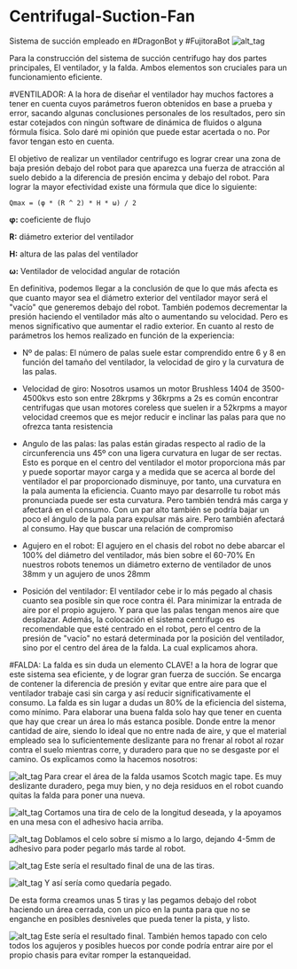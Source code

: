 # Centrifugal-Suction-Fan
Sistema de succión empleado en #DragonBot y #FujitoraBot
![alt_tag](https://github.com/OPRobots/Centrifugal-Suction-Fan/blob/master/Images/2019-08-20%20(6).jpg)

Para la construcción del sistema de succión centrifugo hay dos partes principales, El ventilador, y la falda. Ambos elementos son cruciales para un funcionamiento eficiente.

#VENTILADOR:
A la hora de diseñar el ventilador hay muchos factores a tener en cuenta cuyos parámetros fueron obtenidos en base a prueba y error, sacando algunas conclusiones personales de los resultados, pero sin estar cotejados con ningún software de dinámica de fluidos o alguna fórmula física. Solo daré mi opinión que puede estar acertada o no. Por favor tengan esto en cuenta. 

El objetivo de realizar un ventilador centrifugo es lograr crear una zona de baja presión debajo del robot para que aparezca una fuerza de atracción al suelo debido a la diferencia de presión encima y debajo del robot. Para lograr la mayor efectividad existe una fórmula que dice lo siguiente:

	Qmax = (φ * (R ^ 2) * H * ω) / 2

**φ:** coeficiente de flujo 

**R:** diámetro exterior del ventilador

**H:** altura de las palas del ventilador

**ω:** Ventilador de velocidad angular de rotación

En definitiva, podemos llegar a la conclusión de que lo que más afecta es que cuanto mayor sea el diámetro exterior del ventilador mayor será el "vacío" que generemos debajo del robot. También podemos decrementar la presión haciendo el ventilador más alto o aumentando su velocidad. Pero es menos significativo que aumentar el radio exterior.
En cuanto al resto de parámetros los hemos realizado en función de la experiencia:

- Nº de palas: El número de palas suele estar comprendido entre 6 y 8 en función del tamaño del ventilador, la velocidad de giro y la curvatura de las palas.

- Velocidad de giro: Nosotros usamos un motor Brushless 1404 de 3500-4500kvs esto son entre 28krpms y 36krpms a 2s es común encontrar centrifugas que usan motores coreless que suelen ir a 52krpms a mayor velocidad creemos que es mejor reducir e inclinar las palas para que no ofrezca tanta resistencia

- Angulo de las palas: las palas están giradas respecto al radio de la circunferencia uns 45º con una ligera curvatura en lugar de ser rectas. Esto es porque en el centro del ventilador el motor proporciona más par y puede soportar mayor carga y a medida que se acerca al borde del ventilador el par proporcionado disminuye, por tanto, una curvatura en la pala aumenta la eficiencia. Cuanto mayo par desarrolle tu robot más pronunciada puede ser esta curvatura. Pero también tendrá más carga y afectará en el consumo. Con un par alto también se podría bajar un poco el ángulo de la pala para expulsar más aire. Pero también afectará al consumo. Hay que buscar una relación de compromiso

- Agujero en el robot: El agujero en el chasis del robot no debe abarcar el 100% del diámetro del ventilador, más bien sobre el 60-70% En nuestros robots tenemos un diámetro externo de ventilador de unos 38mm y un agujero de unos 28mm

- Posición del ventilador: El ventilador cebe ir lo más pegado al chasis cuanto sea posible sin que roce contra él. Para minimizar la entrada de aire por el propio agujero. Y para que las palas tengan menos aire que desplazar. Además, la colocación el sistema centrifugo es recomendable que esté centrado en el robot, pero el centro de la presión de "vacío" no estará determinada por la posición del ventilador, sino por el centro del área de la falda. La cual explicamos ahora.

#FALDA:
La falda es sin duda un elemento CLAVE! a la hora de lograr que este sistema sea eficiente, y de lograr gran fuerza de succión. Se encarga de contener la diferencia de presión y evitar que entre aire para que el ventilador trabaje casi sin carga y así reducir significativamente el consumo. La falda es sin lugar a dudas un 80% de la eficiencia del sistema, como mínimo. Para elaborar una buena falda solo hay que tener en cuenta que hay que crear un área lo más estanca posible. Donde entre la menor cantidad de aire, siendo lo ideal que no entre nada de aire, y que el material empleado sea lo suficientemente deslizante para no frenar al robot al rozar contra el suelo mientras corre, y duradero para que no se desgaste por el camino. Os explicamos como la hacemos nosotros:

![alt_tag](https://github.com/OPRobots/Centrifugal-Suction-Fan/blob/master/Images/2019-08-20%20(4).jpg)
Para crear el área de la falda usamos Scotch magic tape. Es muy deslizante duradero, pega muy bien, y no deja residuos en el robot cuando quitas la falda para poner una nueva.

![alt_tag](https://github.com/OPRobots/Centrifugal-Suction-Fan/blob/master/Images/2019-08-20%20(3).jpg)
Cortamos una tira de celo de la longitud deseada, y la apoyamos en una mesa con el adhesivo hacia arriba.

![alt_tag](https://github.com/OPRobots/Centrifugal-Suction-Fan/blob/master/Images/2019-08-20%20(2).jpg)
Doblamos el celo sobre sí mismo a lo largo, dejando 4-5mm de adhesivo para poder pegarlo más tarde al robot.

![alt_tag](https://github.com/OPRobots/Centrifugal-Suction-Fan/blob/master/Images/2019-08-20%20(1).jpg)
Este sería el resultado final de una de las tiras.

![alt_tag](https://github.com/OPRobots/Centrifugal-Suction-Fan/blob/master/Images/2019-08-20.jpg)
Y así sería como quedaría pegado.

De esta forma creamos unas 5 tiras y las pegamos debajo del robot haciendo un área cerrada, con un pico en la punta para que no se enganche en posibles desniveles que pueda tener la pista, y listo.

![alt_tag](https://github.com/OPRobots/Centrifugal-Suction-Fan/blob/master/Images/Falda.jpg)
Este sería el resultado final. También hemos tapado con celo todos los agujeros y posibles huecos por conde podría entrar aire por el propio chasis para evitar romper la estanqueidad. 

